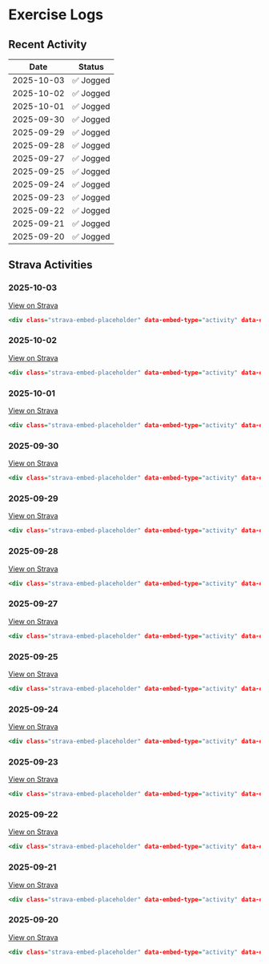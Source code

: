 # Exercise Logs

## Recent Activity

| Date | Status |
|------|--------|
| 2025-10-03 | ✅ Jogged |
| 2025-10-02 | ✅ Jogged |
| 2025-10-01 | ✅ Jogged |
| 2025-09-30 | ✅ Jogged |
| 2025-09-29 | ✅ Jogged |
| 2025-09-28 | ✅ Jogged |
| 2025-09-27 | ✅ Jogged |
| 2025-09-25 | ✅ Jogged |
| 2025-09-24 | ✅ Jogged |
| 2025-09-23 | ✅ Jogged |
| 2025-09-22 | ✅ Jogged |
| 2025-09-21 | ✅ Jogged |
| 2025-09-20 | ✅ Jogged |

## Strava Activities














### 2025-10-03
[View on Strava](https://www.strava.com/activities/16019730486)

```.html
<div class="strava-embed-placeholder" data-embed-type="activity" data-embed-id="16019730486" data-style="standard"></div><script src="https://strava-embeds.com/embed.js"></script>
```

### 2025-10-02
[View on Strava](https://www.strava.com/activities/16008750079)

```.html
<div class="strava-embed-placeholder" data-embed-type="activity" data-embed-id="16008750079" data-style="standard"></div><script src="https://strava-embeds.com/embed.js"></script>
```

### 2025-10-01
[View on Strava](https://www.strava.com/activities/15998059201)

```.html
<div class="strava-embed-placeholder" data-embed-type="activity" data-embed-id="15998059201" data-style="standard"></div><script src="https://strava-embeds.com/embed.js"></script>
```

### 2025-09-30
[View on Strava](https://www.strava.com/activities/15986087004)

```.html
<div class="strava-embed-placeholder" data-embed-type="activity" data-embed-id="15986087004" data-style="standard"></div><script src="https://strava-embeds.com/embed.js"></script>
```

### 2025-09-29
[View on Strava](https://www.strava.com/activities/15974941394)

```.html
<div class="strava-embed-placeholder" data-embed-type="activity" data-embed-id="15974941394" data-style="standard"></div><script src="https://strava-embeds.com/embed.js"></script>
```

### 2025-09-28
[View on Strava](https://www.strava.com/activities/15960054696)

```.html
<div class="strava-embed-placeholder" data-embed-type="activity" data-embed-id="15960054696" data-style="standard"></div><script src="https://strava-embeds.com/embed.js"></script>
```

### 2025-09-27
[View on Strava](https://www.strava.com/activities/15948755698)

```.html
<div class="strava-embed-placeholder" data-embed-type="activity" data-embed-id="15948755698" data-style="standard"></div><script src="https://strava-embeds.com/embed.js"></script>
```

### 2025-09-25
[View on Strava](https://www.strava.com/activities/15931740222)

```.html
<div class="strava-embed-placeholder" data-embed-type="activity" data-embed-id="15931740222" data-style="standard"></div><script src="https://strava-embeds.com/embed.js"></script>
```

### 2025-09-24
[View on Strava](https://www.strava.com/activities/15921041760)

```.html
<div class="strava-embed-placeholder" data-embed-type="activity" data-embed-id="15921041760" data-style="standard"></div><script src="https://strava-embeds.com/embed.js"></script>
```

### 2025-09-23
[View on Strava](https://www.strava.com/activities/15908913505)

```.html
<div class="strava-embed-placeholder" data-embed-type="activity" data-embed-id="15908913505" data-style="standard"></div><script src="https://strava-embeds.com/embed.js"></script>
```

### 2025-09-22
[View on Strava](https://www.strava.com/activities/15897596994)

```.html
<div class="strava-embed-placeholder" data-embed-type="activity" data-embed-id="15897596994" data-style="standard"></div><script src="https://strava-embeds.com/embed.js"></script>
```

### 2025-09-21
[View on Strava](https://www.strava.com/activities/15887544821)

```.html
<div class="strava-embed-placeholder" data-embed-type="activity" data-embed-id="15887544821" data-style="standard"></div><script src="https://strava-embeds.com/embed.js"></script>
```

### 2025-09-20
[View on Strava](https://www.strava.com/activities/15875620162)

```.html
<div class="strava-embed-placeholder" data-embed-type="activity" data-embed-id="15875620162" data-style="standard"></div><script src="https://strava-embeds.com/embed.js"></script>
```

